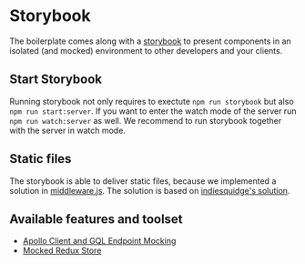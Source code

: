 # Storybook

The boilerplate comes along with a [storybook][1] to present components
in an isolated (and mocked) environment to other developers and your clients.

## Start Storybook

Running storybook not only requires to exectute `npm run storybook` but also
`npm run start:server`. If you want to enter the watch mode of the
server run `npm run watch:server` as well. We recommend to run storybook
together with the server in watch mode.

## Static files

The storybook is able to deliver static files, because we implemented a solution
in [middleware.js](./middleware.js). The solution is based on [indiesquidge's
solution](https://github.com/storybooks/storybook/issues/208#issuecomment-306953718).

## Available features and toolset

* [Apollo Client and GQL Endpoint Mocking](./gql/README.md)
* [Mocked Redux Store](./redux/README.md)

[1]: https://github.com/storybooks/storybook
